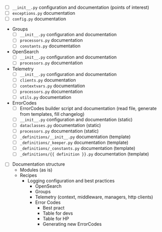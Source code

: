 - [ ] `__init__.py` configuration and documentation (points of interest)
- [ ] `exceptions.py` documentation
- [ ] `config.py` documentation
- Groups
  - [ ] `__init__.py` configuration and documentation
  - [ ] `processors.py` documentation
  - [ ] `constants.py` documentation
- OpenSearch
  - [ ] `__init__.py` configuration and documentation
  - [ ] `processors.py` documentation
- Telemetry
  - [ ] `__init__.py` configuration and documentation
  - [ ] `clients.py` documentation
  - [ ] `contextvars.py` documentation
  - [ ] `processors.py` documentation
  - [ ] `utils.py` documentation
- ErrorCodes
  - [ ] ErrorCodes builder script and documentation (read file, generate from templates, fill changelog)
  - [ ] `__init__.py` configuration and documentation (static)
  - [ ] `dataclasses.py` documentation (static)
  - [ ] `processors.py` documentation (static)
  - [ ] `_definitions/__init__.py` documentation (template)
  - [ ] `_definitions/_keeper.py` documentation (template)
  - [ ] `_definitions/_constants.py` documentation (template)
  - [ ] `_definitions/{{ definition }}.py` documentation (template)
- [ ] Documentation structure
  - Modules (as is)
  - Recipes
    - Logging configuration and best practices
      - OpenSearch 
      - Groups 
      - Telemetry (context, middleware, managers, http clients)
      - Error Codes
        - Best pract
        - Table for devs
        - Table for HP
        - Generating new ErrorCodes

